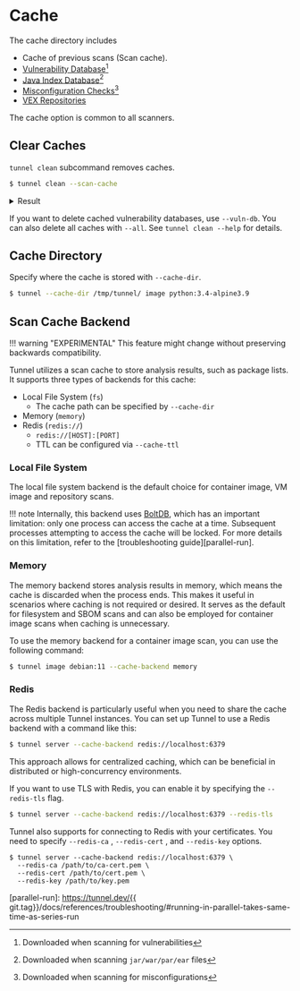 # Cache
The cache directory includes 

- Cache of previous scans (Scan cache).
- [Vulnerability Database][tunnel-db][^1]
- [Java Index Database][tunnel-java-db][^2]
- [Misconfiguration Checks][misconf-checks][^3]
- [VEX Repositories](../supply-chain/vex/repo.md)
 
The cache option is common to all scanners.

## Clear Caches
`tunnel clean` subcommand removes caches.

```bash
$ tunnel clean --scan-cache
```

<details>
<summary>Result</summary>

```
2024-06-21T21:58:21+04:00       INFO    Removing scan cache...
```

</details>

If you want to delete cached vulnerability databases, use `--vuln-db`.
You can also delete all caches with `--all`.
See `tunnel clean --help` for details.

## Cache Directory
Specify where the cache is stored with `--cache-dir`.

```bash
$ tunnel --cache-dir /tmp/tunnel/ image python:3.4-alpine3.9
```

## Scan Cache Backend
!!! warning "EXPERIMENTAL"
    This feature might change without preserving backwards compatibility.

Tunnel utilizes a scan cache to store analysis results, such as package lists.
It supports three types of backends for this cache: 

- Local File System (`fs`)
    - The cache path can be specified by `--cache-dir`
- Memory (`memory`)
- Redis (`redis://`)
    - `redis://[HOST]:[PORT]`
    - TTL can be configured via `--cache-ttl`

### Local File System
The local file system backend is the default choice for container image, VM image and repository scans.

!!! note
    Internally, this backend uses [BoltDB][boltdb], which has an important limitation: only one process can access the cache at a time.
    Subsequent processes attempting to access the cache will be locked.
    For more details on this limitation, refer to the [troubleshooting guide][parallel-run].

### Memory
The memory backend stores analysis results in memory, which means the cache is discarded when the process ends.
This makes it useful in scenarios where caching is not required or desired.
It serves as the default for filesystem and SBOM scans and can also be employed for container image scans when caching is unnecessary.

To use the memory backend for a container image scan, you can use the following command:

```bash
$ tunnel image debian:11 --cache-backend memory
```

### Redis

The Redis backend is particularly useful when you need to share the cache across multiple Tunnel instances.
You can set up Tunnel to use a Redis backend with a command like this:

```bash
$ tunnel server --cache-backend redis://localhost:6379
```

This approach allows for centralized caching, which can be beneficial in distributed or high-concurrency environments.

If you want to use TLS with Redis, you can enable it by specifying the `--redis-tls` flag.

```bash
$ tunnel server --cache-backend redis://localhost:6379 --redis-tls
```

Tunnel also supports for connecting to Redis with your certificates.
You need to specify `--redis-ca` , `--redis-cert` , and `--redis-key` options.

```
$ tunnel server --cache-backend redis://localhost:6379 \
  --redis-ca /path/to/ca-cert.pem \
  --redis-cert /path/to/cert.pem \
  --redis-key /path/to/key.pem
```

[tunnel-db]: ./db.md
[tunnel-java-db]: ./db.md
[misconf-checks]: ../scanner/misconfiguration/check/builtin.md
[boltdb]: https://github.com/etcd-io/bbolt
[parallel-run]: https://tunnel.dev/{{ git.tag}}/docs/references/troubleshooting/#running-in-parallel-takes-same-time-as-series-run

[^1]: Downloaded when scanning for vulnerabilities
[^2]: Downloaded when scanning `jar/war/par/ear` files
[^3]: Downloaded when scanning for misconfigurations